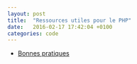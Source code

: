 ```yaml
---
layout: post
title:  "Ressources utiles pour le PHP"
date:   2016-02-17 17:42:04 +0100
categories: code
---
```

* [Bonnes pratiques](http://www.phptherightway.com/#top)
